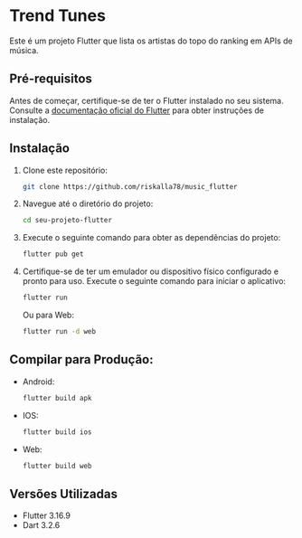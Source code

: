 # Trend Tunes

Este é um projeto Flutter que lista os artistas do topo do ranking em APIs de música.

## Pré-requisitos

Antes de começar, certifique-se de ter o Flutter instalado no seu sistema. Consulte a [documentação oficial do Flutter](https://flutter.dev/docs/get-started/install) para obter instruções de instalação.

## Instalação

1. Clone este repositório:
   ```bash
   git clone https://github.com/riskalla78/music_flutter
2. Navegue até o diretório do projeto:
   ```bash
   cd seu-projeto-flutter
3. Execute o seguinte comando para obter as dependências do projeto:
   ```bash
   flutter pub get
4. Certifique-se de ter um emulador ou dispositivo físico configurado e pronto para uso. Execute o seguinte comando para iniciar o aplicativo:
   ```bash
   flutter run
   ```
   Ou para Web:
   ```bash
   flutter run -d web

## Compilar para Produção:
- Android:
  ```bash
  flutter build apk
- IOS:
  ```bash
  flutter build ios
- Web:
  ```bash
  flutter build web
## Versões Utilizadas

- Flutter 3.16.9
- Dart  3.2.6
